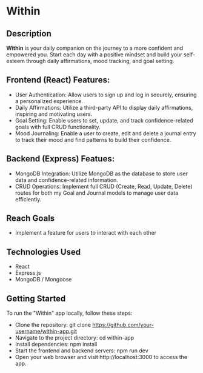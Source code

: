 # Within

## Description 
<b>Within</b> is your daily companion on the journey to a more confident and empowered you. Start each day with a positive mindset and build your self-esteem through daily affirmations, mood tracking, and goal setting. 

## Frontend (React) Features:
- User Authentication: Allow users to sign up and log in securely, ensuring a personalized experience.
- Daily Affirmations: Utilize a third-party API to display daily affirmations, inspiring and motivating users.
- Goal Setting: Enable users to set, update, and track confidence-related goals with full CRUD functionality.
- Mood Journaling: Enable a user to create, edit and delete a journal entry to track their mood and find patterns to build their confidence. 

## Backend (Express) Featues:
- MongoDB Integration: Utilize MongoDB as the database to store user data and confidence-related information.
- CRUD Operations: Implement full CRUD (Create, Read, Update, Delete) routes for both my Goal and Journal models to manage user data efficiently.

## Reach Goals
- Implement a feature for users to interact with each other

## Technologies Used
- React
- Express.js
- MongoDB / Mongoose

## Getting Started
To run the "Within" app locally, follow these steps:
- Clone the repository: git clone https://github.com/your-username/within-app.git
- Navigate to the project directory: cd within-app
- Install dependencies: npm install
- Start the frontend and backend servers: npm run dev
- Open your web browser and visit http://localhost:3000 to access the app.





